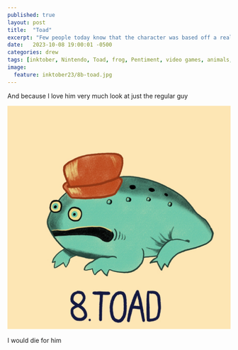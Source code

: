 ```yaml
---
published: true
layout: post
title:  "Toad"
excerpt: "Few people today know that the character was based off a real guy. This was Miyamoto's neighbor."
date:   2023-10-08 19:00:01 -0500
categories: drew
tags: [inktober, Nintendo, Toad, frog, Pentiment, video games, animals, cute]
image:
  feature: inktober23/8b-toad.jpg
---
```


And because I love him very much look at just the regular guy

![no costume toad](/assets/img/post-content/inktober23/8a-toad.jpg)

I would die for him